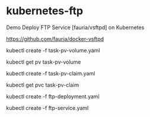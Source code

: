 # kubernetes-ftp
Demo Deploy FTP Service [fauria/vsftpd] on Kubernetes

https://github.com/fauria/docker-vsftpd

kubectl create -f task-pv-volume.yaml

kubectl get pv task-pv-volume

kubectl create -f task-pv-claim.yaml

kubectl get pvc task-pv-claim


kubectl create -f ftp-deployment.yaml


kubectl create -f ftp-service.yaml

